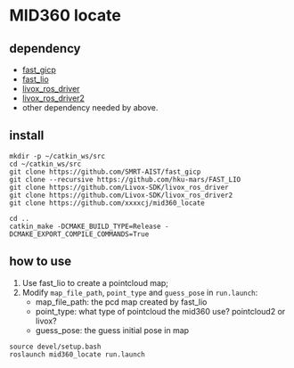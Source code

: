 # MID360 locate

## dependency
+ [fast_gicp](https://github.com/SMRT-AIST/fast_gicp)
+ [fast_lio](https://github.com/hku-mars/FAST_LIO)
+ [livox_ros_driver](https://github.com/Livox-SDK/livox_ros_driver)
+ [livox_ros_driver2](https://github.com/Livox-SDK/livox_ros_driver2)
+ other dependency needed by above.

## install
```shell
mkdir -p ~/catkin_ws/src
cd ~/catkin_ws/src
git clone https://github.com/SMRT-AIST/fast_gicp
git clone --recursive https://github.com/hku-mars/FAST_LIO
git clone https://github.com/Livox-SDK/livox_ros_driver
git clone https://github.com/Livox-SDK/livox_ros_driver2
git clone https://github.com/xxxxcj/mid360_locate

cd ..
catkin_make -DCMAKE_BUILD_TYPE=Release -DCMAKE_EXPORT_COMPILE_COMMANDS=True
```

## how to use
1. Use fast_lio to create a pointcloud map;
2. Modify `map_file_path`, `point_type` and `guess_pose` in `run.launch`:
   + map_file_path: the pcd map created by fast_lio
   + point_type: what type of pointcloud the mid360 use? pointcloud2 or livox?
   + guess_pose: the guess initial pose in map
```shel
source devel/setup.bash
roslaunch mid360_locate run.launch
```